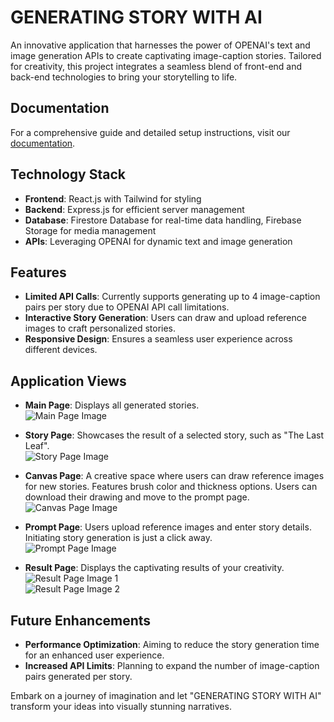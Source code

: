 # GENERATING STORY WITH AI

An innovative application that harnesses the power of OPENAI's text and image generation APIs to create captivating image-caption stories. Tailored for creativity, this project integrates a seamless blend of front-end and back-end technologies to bring your storytelling to life.

## Documentation

For a comprehensive guide and detailed setup instructions, visit our [documentation](https://docs.google.com/document/d/1sQSKHogyiu4imnpIFSLp4pO-FSF4hZM2Qpg0M08cCRw/edit).

## Technology Stack

- **Frontend**: React.js with Tailwind for styling
- **Backend**: Express.js for efficient server management
- **Database**: Firestore Database for real-time data handling, Firebase Storage for media management
- **APIs**: Leveraging OPENAI for dynamic text and image generation

## Features

- **Limited API Calls**: Currently supports generating up to 4 image-caption pairs per story due to OPENAI API call limitations.
- **Interactive Story Generation**: Users can draw and upload reference images to craft personalized stories.
- **Responsive Design**: Ensures a seamless user experience across different devices.

## Application Views

- **Main Page**: Displays all generated stories.  
  ![Main Page Image](https://github.com/thanhtaita/storyAI/assets/102627561/61fe09c5-68c4-43e6-9f27-c788f5d1a4ac)

- **Story Page**: Showcases the result of a selected story, such as "The Last Leaf".  
  ![Story Page Image](https://github.com/thanhtaita/storyAI/assets/102627561/379619df-9a4d-45c1-b6d4-b7e50018f430)

- **Canvas Page**: A creative space where users can draw reference images for new stories. Features brush color and thickness options. Users can download their drawing and move to the prompt page.  
  ![Canvas Page Image](https://github.com/thanhtaita/storyAI/assets/102627561/ef241ca5-44d4-45c2-a10d-9a5aca1140f2)

- **Prompt Page**: Users upload reference images and enter story details. Initiating story generation is just a click away.  
  ![Prompt Page Image](https://github.com/thanhtaita/storyAI/assets/102627561/afe2b39f-6d45-489c-9459-7d9300a2b493)

- **Result Page**: Displays the captivating results of your creativity.  
  ![Result Page Image 1](https://github.com/thanhtaita/storyAI/assets/102627561/b351a439-aef4-4da9-87e5-2dfd598dcb9e)  
  ![Result Page Image 2](https://github.com/thanhtaita/storyAI/assets/102627561/fda53948-2f50-4295-a52c-e8f0127bafed)

## Future Enhancements

- **Performance Optimization**: Aiming to reduce the story generation time for an enhanced user experience.
- **Increased API Limits**: Planning to expand the number of image-caption pairs generated per story.

Embark on a journey of imagination and let "GENERATING STORY WITH AI" transform your ideas into visually stunning narratives.
